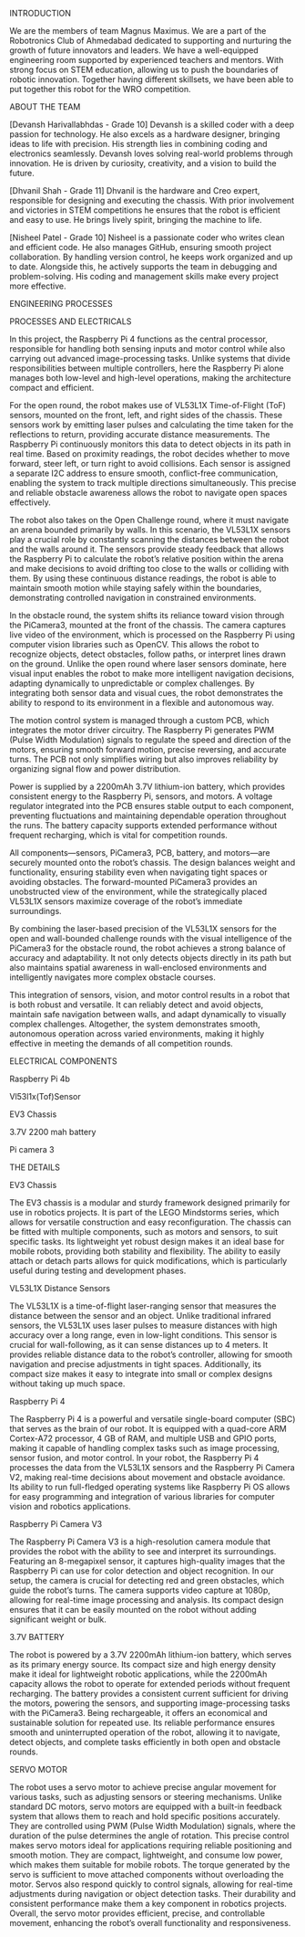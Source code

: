 INTRODUCTION

We are the members of team Magnus Maximus. We are a part of the Robotronics Club of Ahmedabad dedicated to supporting and nurturing the growth of future innovators and leaders. We have a well-equipped engineering room supported by experienced teachers and mentors. With strong focus on STEM education, allowing us to push the boundaries of robotic innovation. Together having different skillsets, we have been able to put together this robot for the WRO competition.

ABOUT THE TEAM

[Devansh Harivallabhdas - Grade 10] Devansh is a skilled coder with a deep passion for technology. He also excels as a hardware designer, bringing ideas to life with precision. His strength lies in combining coding and electronics seamlessly. Devansh loves solving real-world problems through innovation. He is driven by curiosity, creativity, and a vision to build the future.
 
[Dhvanil Shah - Grade 11] Dhvanil is the hardware and Creo expert, responsible for designing and executing the chassis. With prior involvement and victories in STEM competitions he ensures that the robot is efficient and easy to use. He brings lively spirit, bringing the machine to life.

[Nisheel Patel - Grade 10] Nisheel is a passionate coder who writes clean and efficient code. He also manages GitHub, ensuring smooth project collaboration. By handling version control, he keeps work organized and up to date. Alongside this, he actively supports the team in debugging and problem-solving. His coding and management skills make every project more effective.

ENGINEERING PROCESSES

PROCESSES AND ELECTRICALS

In this project, the Raspberry Pi 4 functions as the central processor, responsible for handling both sensing inputs and motor control while also carrying out advanced image-processing tasks. Unlike systems that divide responsibilities between multiple controllers, here the Raspberry Pi alone manages both low-level and high-level operations, making the architecture compact and efficient.

For the open round, the robot makes use of VL53L1X Time-of-Flight (ToF) sensors, mounted on the front, left, and right sides of the chassis. These sensors work by emitting laser pulses and calculating the time taken for the reflections to return, providing accurate distance measurements. The Raspberry Pi continuously monitors this data to detect objects in its path in real time. Based on proximity readings, the robot decides whether to move forward, steer left, or turn right to avoid collisions. Each sensor is assigned a separate I2C address to ensure smooth, conflict-free communication, enabling the system to track multiple directions simultaneously. This precise and reliable obstacle awareness allows the robot to navigate open spaces effectively.

The robot also takes on the Open Challenge round, where it must navigate an arena bounded primarily by walls. In this scenario, the VL53L1X sensors play a crucial role by constantly scanning the distances between the robot and the walls around it. The sensors provide steady feedback that allows the Raspberry Pi to calculate the robot’s relative position within the arena and make decisions to avoid drifting too close to the walls or colliding with them. By using these continuous distance readings, the robot is able to maintain smooth motion while staying safely within the boundaries, demonstrating controlled navigation in constrained environments.

In the obstacle round, the system shifts its reliance toward vision through the PiCamera3, mounted at the front of the chassis. The camera captures live video of the environment, which is processed on the Raspberry Pi using computer vision libraries such as OpenCV. This allows the robot to recognize objects, detect obstacles, follow paths, or interpret lines drawn on the ground. Unlike the open round where laser sensors dominate, here visual input enables the robot to make more intelligent navigation decisions, adapting dynamically to unpredictable or complex challenges. By integrating both sensor data and visual cues, the robot demonstrates the ability to respond to its environment in a flexible and autonomous way.

The motion control system is managed through a custom PCB, which integrates the motor driver circuitry. The Raspberry Pi generates PWM (Pulse Width Modulation) signals to regulate the speed and direction of the motors, ensuring smooth forward motion, precise reversing, and accurate turns. The PCB not only simplifies wiring but also improves reliability by organizing signal flow and power distribution.

Power is supplied by a 2200mAh 3.7V lithium-ion battery, which provides consistent energy to the Raspberry Pi, sensors, and motors. A voltage regulator integrated into the PCB ensures stable output to each component, preventing fluctuations and maintaining dependable operation throughout the runs. The battery capacity supports extended performance without frequent recharging, which is vital for competition rounds.

All components—sensors, PiCamera3, PCB, battery, and motors—are securely mounted onto the robot’s chassis. The design balances weight and functionality, ensuring stability even when navigating tight spaces or avoiding obstacles. The forward-mounted PiCamera3 provides an unobstructed view of the environment, while the strategically placed VL53L1X sensors maximize coverage of the robot’s immediate surroundings.

By combining the laser-based precision of the VL53L1X sensors for the open and wall-bounded challenge rounds with the visual intelligence of the PiCamera3 for the obstacle round, the robot achieves a strong balance of accuracy and adaptability. It not only detects objects directly in its path but also maintains spatial awareness in wall-enclosed environments and intelligently navigates more complex obstacle courses.

This integration of sensors, vision, and motor control results in a robot that is both robust and versatile. It can reliably detect and avoid objects, maintain safe navigation between walls, and adapt dynamically to visually complex challenges. Altogether, the system demonstrates smooth, autonomous operation across varied environments, making it highly effective in meeting the demands of all competition rounds.

 ELECTRICAL COMPONENTS

Raspberry Pi 4b

Vl53l1x(Tof)Sensor

EV3 Chassis

3.7V 2200 mah battery

Pi camera 3



THE DETAILS


EV3 Chassis

The EV3 chassis is a modular and sturdy framework designed primarily for use in robotics projects. It is part of the LEGO Mindstorms series, which allows for versatile construction and easy reconfiguration. The chassis can be fitted with multiple components, such as motors and sensors, to suit specific tasks. Its lightweight yet robust design makes it an ideal base for mobile robots, providing both stability and flexibility. The ability to easily attach or detach parts allows for quick modifications, which is particularly useful during testing and development phases.

VL53L1X Distance Sensors

The VL53L1X is a time-of-flight laser-ranging sensor that measures the distance between the sensor and an object. Unlike traditional infrared sensors, the VL53L1X uses laser pulses to measure distances with high accuracy over a long range, even in low-light conditions. This sensor is crucial for wall-following, as it can sense distances up to 4 meters. It provides reliable distance data to the robot’s controller, allowing for smooth navigation and precise adjustments in tight spaces. Additionally, its compact size makes it easy to integrate into small or complex designs without taking up much space.

Raspberry Pi 4

The Raspberry Pi 4 is a powerful and versatile single-board computer (SBC) that serves as the brain of our robot. It is equipped with a quad-core ARM Cortex-A72 processor, 4 GB of RAM, and multiple USB and GPIO ports, making it capable of handling complex tasks such as image processing, sensor fusion, and motor control. In your robot, the Raspberry Pi 4 processes the data from the VL53L1X sensors and the Raspberry Pi Camera V2, making real-time decisions about movement and obstacle avoidance. Its ability to run full-fledged operating systems like Raspberry Pi OS allows for easy programming and integration of various libraries for computer vision and robotics applications.

Raspberry Pi Camera V3

The Raspberry Pi Camera V3 is a high-resolution camera module that provides the robot with the ability to see and interpret its surroundings. Featuring an 8-megapixel sensor, it captures high-quality images that the Raspberry Pi can use for color detection and object recognition. In our setup, the camera is crucial for detecting red and green obstacles, which guide the robot’s turns. The camera supports video capture at 1080p, allowing for real-time image processing and analysis. Its compact design ensures that it can be easily mounted on the robot without adding significant weight or bulk.

3.7V BATTERY

The robot is powered by a 3.7V 2200mAh lithium-ion battery, which serves as its primary energy source. Its compact size and high energy density make it ideal for lightweight robotic applications, while the 2200mAh capacity allows the robot to operate for extended periods without frequent recharging. The battery provides a consistent current sufficient for driving the motors, powering the sensors, and supporting image-processing tasks with the PiCamera3. Being rechargeable, it offers an economical and sustainable solution for repeated use. Its reliable performance ensures smooth and uninterrupted operation of the robot, allowing it to navigate, detect objects, and complete tasks efficiently in both open and obstacle rounds.

SERVO MOTOR

The robot uses a servo motor to achieve precise angular movement for various tasks, such as adjusting sensors or steering mechanisms. Unlike standard DC motors, servo motors are equipped with a built-in feedback system that allows them to reach and hold specific positions accurately. They are controlled using PWM (Pulse Width Modulation) signals, where the duration of the pulse determines the angle of rotation. This precise control makes servo motors ideal for applications requiring reliable positioning and smooth motion. They are compact, lightweight, and consume low power, which makes them suitable for mobile robots. The torque generated by the servo is sufficient to move attached components without overloading the motor. Servos also respond quickly to control signals, allowing for real-time adjustments during navigation or object detection tasks. Their durability and consistent performance make them a key component in robotics projects. Overall, the servo motor provides efficient, precise, and controllable movement, enhancing the robot’s overall functionality and responsiveness.


